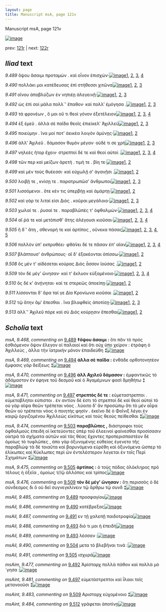 ```yaml
---
layout: page
title: Manuscript msA, page 121v
---
```


Manuscript msA, page 121v

[![image](http://www.homermultitext.org/iipsrv?OBJ=IIP,1.0&FIF=/project/homer/pyramidal/deepzoom/hmt/vaimg/2017a/VA121VN_0624.tif&WID=100&CVT=JPEG)](http://www.homermultitext.org/ict2/?urn=urn:cite2:hmt:vaimg.2017a:VA121VN_0624)

prev:  [121r](../121r/) | next:  [122r](../122r/)

## *Iliad* text

*9.489* <a id="9.489"/> ὄψου ἄσαιμι προταμὼν . καὶ οἶνον ἐπισχών·[![image](http://www.homermultitext.org/iipsrv?OBJ=IIP,1.0&FIF=/project/homer/pyramidal/deepzoom/hmt/vaimg/2017a/VA121VN_0624.tif&RGN=0.4885,0.2074,0.3644,0.0376&WID=1000&CVT=JPEG)](http://www.homermultitext.org/ict2/?urn=urn:cite2:hmt:vaimg.2017a:VA121VN_0624@0.4885,0.2074,0.3644,0.0376)[1](#msA_9.667), [2](#msA_9.468), [3](#msAil_9.485), [4](#msA_9.1)

*9.490* <a id="9.490"/> πολλάκι μοι κατέδευσας ἐπὶ στήθεσσι χιτῶνα[![image](http://www.homermultitext.org/iipsrv?OBJ=IIP,1.0&FIF=/project/homer/pyramidal/deepzoom/hmt/vaimg/2017a/VA121VN_0624.tif&RGN=0.4905,0.2412,0.3614,0.0218&WID=1000&CVT=JPEG)](http://www.homermultitext.org/ict2/?urn=urn:cite2:hmt:vaimg.2017a:VA121VN_0624@0.4905,0.2412,0.3614,0.0218)[1](#msA_9.667), [2](#msAil_9.486), [3](#msA_9.1)

*9.491* <a id="9.491"/> οἴνου ἀποβλύζων ἐν νηπιέῃ ἀλεγεινῇ·[![image](http://www.homermultitext.org/iipsrv?OBJ=IIP,1.0&FIF=/project/homer/pyramidal/deepzoom/hmt/vaimg/2017a/VA121VN_0624.tif&RGN=0.4925,0.2622,0.3614,0.0218&WID=1000&CVT=JPEG)](http://www.homermultitext.org/ict2/?urn=urn:cite2:hmt:vaimg.2017a:VA121VN_0624@0.4925,0.2622,0.3614,0.0218)[1](#msA_9.667), [2](#msAil_9.487), [3](#msA_9.1)

*9.492* <a id="9.492"/> ὡς ἐπὶ σοὶ μάλα πολλ`' ἔπαθον· καὶ πολλ' ἐμόγησα .[![image](http://www.homermultitext.org/iipsrv?OBJ=IIP,1.0&FIF=/project/homer/pyramidal/deepzoom/hmt/vaimg/2017a/VA121VN_0624.tif&RGN=0.4955,0.2825,0.3764,0.0195&WID=1000&CVT=JPEG)](http://www.homermultitext.org/ict2/?urn=urn:cite2:hmt:vaimg.2017a:VA121VN_0624@0.4955,0.2825,0.3764,0.0195)[1](#msA_9.667), [2](#msAim_9.477), [3](#msA_9.1)

*9.493* <a id="9.493"/> τὰ φρονέων , ὅ μοι οὔ τι θεοὶ γόνον ἐξετέλειον[![image](http://www.homermultitext.org/iipsrv?OBJ=IIP,1.0&FIF=/project/homer/pyramidal/deepzoom/hmt/vaimg/2017a/VA121VN_0624.tif&RGN=0.4945,0.2975,0.3493,0.0278&WID=1000&CVT=JPEG)](http://www.homermultitext.org/ict2/?urn=urn:cite2:hmt:vaimg.2017a:VA121VN_0624@0.4945,0.2975,0.3493,0.0278)[1](#msA_9.667), [2](#msAil_9.489), [3](#msAil_9.488), [4](#msA_9.1)

*9.494* <a id="9.494"/> ἐξ ἐμεῦ . ἀλλὰ σὲ παῖδα θεοῖς ἐπιείκελ' Ἀχιλλεῦ[![image](http://www.homermultitext.org/iipsrv?OBJ=IIP,1.0&FIF=/project/homer/pyramidal/deepzoom/hmt/vaimg/2017a/VA121VN_0624.tif&RGN=0.4865,0.3193,0.4034,0.0263&WID=1000&CVT=JPEG)](http://www.homermultitext.org/ict2/?urn=urn:cite2:hmt:vaimg.2017a:VA121VN_0624@0.4865,0.3193,0.4034,0.0263)[1](#msA_9.667), [2](#msA_9.469), [3](#msA_9.1)

*9.495* <a id="9.495"/> ποιεύμην . ἵνα μοί ποτ' ἀεικέα λοιγὸν ἀμύνῃς·[![image](http://www.homermultitext.org/iipsrv?OBJ=IIP,1.0&FIF=/project/homer/pyramidal/deepzoom/hmt/vaimg/2017a/VA121VN_0624.tif&RGN=0.4935,0.3381,0.3914,0.0233&WID=1000&CVT=JPEG)](http://www.homermultitext.org/ict2/?urn=urn:cite2:hmt:vaimg.2017a:VA121VN_0624@0.4935,0.3381,0.3914,0.0233)[1](#msA_9.667), [2](#msA_9.1)

*9.496* <a id="9.496"/> ἀλλ' Ἀχιλεῦ . δάμασον θυμὸν μέγαν· οὐδέ τι σε χρὴ[![image](http://www.homermultitext.org/iipsrv?OBJ=IIP,1.0&FIF=/project/homer/pyramidal/deepzoom/hmt/vaimg/2017a/VA121VN_0624.tif&RGN=0.4925,0.3561,0.3914,0.0233&WID=1000&CVT=JPEG)](http://www.homermultitext.org/ict2/?urn=urn:cite2:hmt:vaimg.2017a:VA121VN_0624@0.4925,0.3561,0.3914,0.0233)[1](#msA_9.667), [2](#msA_9.470), [3](#msA_9.1)

*9.497* <a id="9.497"/> νηλεὲς ῆτορ ἔχειν· στρεπτοὶ δέ τε καὶ θεοὶ αὐτοὶ .[![image](http://www.homermultitext.org/iipsrv?OBJ=IIP,1.0&FIF=/project/homer/pyramidal/deepzoom/hmt/vaimg/2017a/VA121VN_0624.tif&RGN=0.4915,0.3757,0.3734,0.0225&WID=1000&CVT=JPEG)](http://www.homermultitext.org/ict2/?urn=urn:cite2:hmt:vaimg.2017a:VA121VN_0624@0.4915,0.3757,0.3734,0.0225)[1](#msA_9.667), [2](#msA_9.471), [3](#msAint_9.481), [4](#msA_9.1)

*9.498* <a id="9.498"/> τῶν περ καὶ μείζων ἀρετὴ . τιμή τε . βίη τε·[![image](http://www.homermultitext.org/iipsrv?OBJ=IIP,1.0&FIF=/project/homer/pyramidal/deepzoom/hmt/vaimg/2017a/VA121VN_0624.tif&RGN=0.4955,0.3967,0.3734,0.0225&WID=1000&CVT=JPEG)](http://www.homermultitext.org/ict2/?urn=urn:cite2:hmt:vaimg.2017a:VA121VN_0624@0.4955,0.3967,0.3734,0.0225)[1](#msA_9.667), [2](#msA_9.1)

*9.499* <a id="9.499"/> καὶ μὲν τοὺς θυέεσσι· καὶ εὐχωλῇ σ' ἀγανῇσι .[![image](http://www.homermultitext.org/iipsrv?OBJ=IIP,1.0&FIF=/project/homer/pyramidal/deepzoom/hmt/vaimg/2017a/VA121VN_0624.tif&RGN=0.4935,0.4147,0.3834,0.0195&WID=1000&CVT=JPEG)](http://www.homermultitext.org/ict2/?urn=urn:cite2:hmt:vaimg.2017a:VA121VN_0624@0.4935,0.4147,0.3834,0.0195)[1](#msA_9.667), [2](#msA_9.1)

*9.500* <a id="9.500"/> λοιβῇ τε , κνίσῃ τε . παρατρωπῶσ' ἄνθρωποι[![image](http://www.homermultitext.org/iipsrv?OBJ=IIP,1.0&FIF=/project/homer/pyramidal/deepzoom/hmt/vaimg/2017a/VA121VN_0624.tif&RGN=0.4895,0.4328,0.3934,0.021&WID=1000&CVT=JPEG)](http://www.homermultitext.org/ict2/?urn=urn:cite2:hmt:vaimg.2017a:VA121VN_0624@0.4895,0.4328,0.3934,0.021)[1](#msA_9.667), [2](#msAim_9.478), [3](#msA_9.1)

*9.501* <a id="9.501"/> λισσόμενοι . ὅτε κέν τις ὑπερβήῃ καὶ ἁμάρτῃ·[![image](http://www.homermultitext.org/iipsrv?OBJ=IIP,1.0&FIF=/project/homer/pyramidal/deepzoom/hmt/vaimg/2017a/VA121VN_0624.tif&RGN=0.4915,0.4515,0.4014,0.0195&WID=1000&CVT=JPEG)](http://www.homermultitext.org/ict2/?urn=urn:cite2:hmt:vaimg.2017a:VA121VN_0624@0.4915,0.4515,0.4014,0.0195)[1](#msA_9.667), [2](#msA_9.1)

*9.502* <a id="9.502"/> καὶ γάρ τε λιταί εἰσι Διὸς . κοῦραι μεγάλοιο·[![image](http://www.homermultitext.org/iipsrv?OBJ=IIP,1.0&FIF=/project/homer/pyramidal/deepzoom/hmt/vaimg/2017a/VA121VN_0624.tif&RGN=0.4905,0.4688,0.3624,0.0203&WID=1000&CVT=JPEG)](http://www.homermultitext.org/ict2/?urn=urn:cite2:hmt:vaimg.2017a:VA121VN_0624@0.4905,0.4688,0.3624,0.0203)[1](#msA_9.667), [2](#msA_9.472), [3](#msA_9.1)

*9.503* <a id="9.503"/> χωλαί τε . ῥυσαί τε . παραβλῶπές τ' ὀφθαλμών·[![image](http://www.homermultitext.org/iipsrv?OBJ=IIP,1.0&FIF=/project/homer/pyramidal/deepzoom/hmt/vaimg/2017a/VA121VN_0624.tif&RGN=0.4875,0.4899,0.3974,0.0203&WID=1000&CVT=JPEG)](http://www.homermultitext.org/ict2/?urn=urn:cite2:hmt:vaimg.2017a:VA121VN_0624@0.4875,0.4899,0.3974,0.0203)[1](#msA_9.667), [2](#msA_9.474), [3](#msA_9.473), [4](#msA_9.1)

*9.504* <a id="9.504"/> αἵ ῥά τε καὶ μετόπισθ' ἄτης ἀλέγουσι κιοῦσαι·[![image](http://www.homermultitext.org/iipsrv?OBJ=IIP,1.0&FIF=/project/homer/pyramidal/deepzoom/hmt/vaimg/2017a/VA121VN_0624.tif&RGN=0.4925,0.5041,0.3764,0.024&WID=1000&CVT=JPEG)](http://www.homermultitext.org/ict2/?urn=urn:cite2:hmt:vaimg.2017a:VA121VN_0624@0.4925,0.5041,0.3764,0.024)[1](#msA_9.667), [2](#msAil_9.490), [3](#msAint_9.482), [4](#msA_9.1)

*9.505* <a id="9.505"/> ἣ δ`' ἄτη , σθεναρή τε καὶ ἀρτίπος , οὕνεκα πάσας[![image](http://www.homermultitext.org/iipsrv?OBJ=IIP,1.0&FIF=/project/homer/pyramidal/deepzoom/hmt/vaimg/2017a/VA121VN_0624.tif&RGN=0.4835,0.5207,0.4254,0.024&WID=1000&CVT=JPEG)](http://www.homermultitext.org/ict2/?urn=urn:cite2:hmt:vaimg.2017a:VA121VN_0624@0.4835,0.5207,0.4254,0.024)[1](#msA_9.667), [2](#msAil_9.491), [3](#msA_9.475), [4](#msAim_9.479), [5](#msA_9.1)

*9.506* <a id="9.506"/> πολλὸν ὑπ' εκπροθέει· φθά̄νει δέ τε πᾶσαν ἐπ' αῖαν[![image](http://www.homermultitext.org/iipsrv?OBJ=IIP,1.0&FIF=/project/homer/pyramidal/deepzoom/hmt/vaimg/2017a/VA121VN_0624.tif&RGN=0.4735,0.5432,0.4254,0.024&WID=1000&CVT=JPEG)](http://www.homermultitext.org/ict2/?urn=urn:cite2:hmt:vaimg.2017a:VA121VN_0624@0.4735,0.5432,0.4254,0.024)[1](#msA_9.667), [2](#msAim_9.480), [3](#msAil_9.492), [4](#msA_9.1)

*9.507* <a id="9.507"/> βλάπτουσ' ἀνθρώπους· αἳ δ' ἐξακέονται ὀπίσσω·[![image](http://www.homermultitext.org/iipsrv?OBJ=IIP,1.0&FIF=/project/homer/pyramidal/deepzoom/hmt/vaimg/2017a/VA121VN_0624.tif&RGN=0.4795,0.562,0.4254,0.024&WID=1000&CVT=JPEG)](http://www.homermultitext.org/ict2/?urn=urn:cite2:hmt:vaimg.2017a:VA121VN_0624@0.4795,0.562,0.4254,0.024)[1](#msA_9.667), [2](#msA_9.1)

*9.508* <a id="9.508"/> ὃς μέν τ' αἰδέσεται κούρας Διὸς ἆσσον ϊούσας .[![image](http://www.homermultitext.org/iipsrv?OBJ=IIP,1.0&FIF=/project/homer/pyramidal/deepzoom/hmt/vaimg/2017a/VA121VN_0624.tif&RGN=0.4785,0.5793,0.4254,0.024&WID=1000&CVT=JPEG)](http://www.homermultitext.org/ict2/?urn=urn:cite2:hmt:vaimg.2017a:VA121VN_0624@0.4785,0.5793,0.4254,0.024)[1](#msA_9.667), [2](#msA_9.1)

*9.509* <a id="9.509"/> τὸν δὲ μέγ' ὤνησαν· καί τ' ἔκλυον εὐξαμένοιο·[![image](http://www.homermultitext.org/iipsrv?OBJ=IIP,1.0&FIF=/project/homer/pyramidal/deepzoom/hmt/vaimg/2017a/VA121VN_0624.tif&RGN=0.4705,0.6003,0.4254,0.024&WID=1000&CVT=JPEG)](http://www.homermultitext.org/ict2/?urn=urn:cite2:hmt:vaimg.2017a:VA121VN_0624@0.4705,0.6003,0.4254,0.024)[1](#msA_9.667), [2](#msAint_9.483), [3](#msA_9.476), [4](#msA_9.1)

*9.510* <a id="9.510"/> ὃς δέ κ' ἀνῄνηται· καί τε στερεῶς ἀποείπῃ·[![image](http://www.homermultitext.org/iipsrv?OBJ=IIP,1.0&FIF=/project/homer/pyramidal/deepzoom/hmt/vaimg/2017a/VA121VN_0624.tif&RGN=0.4775,0.6198,0.4254,0.024&WID=1000&CVT=JPEG)](http://www.homermultitext.org/ict2/?urn=urn:cite2:hmt:vaimg.2017a:VA121VN_0624@0.4775,0.6198,0.4254,0.024)[1](#msA_9.667), [2](#msA_9.1)

*9.511* <a id="9.511"/> λίσσονται δ' ἄρα ταί γε Δία Κρονίωνα κιοῦσαι .[![image](http://www.homermultitext.org/iipsrv?OBJ=IIP,1.0&FIF=/project/homer/pyramidal/deepzoom/hmt/vaimg/2017a/VA121VN_0624.tif&RGN=0.4745,0.6394,0.3924,0.021&WID=1000&CVT=JPEG)](http://www.homermultitext.org/ict2/?urn=urn:cite2:hmt:vaimg.2017a:VA121VN_0624@0.4745,0.6394,0.3924,0.021)[1](#msA_9.667), [2](#msA_9.1)

*9.512* <a id="9.512"/> τῷ ἄτην ἅμ' ἕπεσθαι . ἵνα βλαφθεὶς ἀποτίσῃ·[![image](http://www.homermultitext.org/iipsrv?OBJ=IIP,1.0&FIF=/project/homer/pyramidal/deepzoom/hmt/vaimg/2017a/VA121VN_0624.tif&RGN=0.4865,0.6574,0.3954,0.021&WID=1000&CVT=JPEG)](http://www.homermultitext.org/ict2/?urn=urn:cite2:hmt:vaimg.2017a:VA121VN_0624@0.4865,0.6574,0.3954,0.021)[1](#msA_9.667), [2](#msAint_9.484), [3](#msA_9.1)

*9.513* <a id="9.513"/> ἀλλ`' Ἀχιλεῦ πόρε καὶ σὺ Διὸς κούρῃσιν ἕπεσθαι[![image](http://www.homermultitext.org/iipsrv?OBJ=IIP,1.0&FIF=/project/homer/pyramidal/deepzoom/hmt/vaimg/2017a/VA121VN_0624.tif&RGN=0.4945,0.6747,0.3854,0.0278&WID=1000&CVT=JPEG)](http://www.homermultitext.org/ict2/?urn=urn:cite2:hmt:vaimg.2017a:VA121VN_0624@0.4945,0.6747,0.3854,0.0278)[1](#msA_9.667), [2](#msA_9.1)

## *Scholia* text

*msA, 9.468, commenting on* [9.489](#9.489)  <a id="msA_9.468"/> **‡ὄψου ἄσαιμι :** ὅτι πᾶν τὸ πρὸς ἐσθιόμενον ὄψον ἔλεγον οἱ παλαιοί καὶ ὅτι οὐχ ὑπο χείρον : ἐτράφη ὁ Ἀχιλλεὺς , ἀλλα τὴν ϊατρικὴν μόνον ἐπαιδεύθη ⁑[![image](http://www.homermultitext.org/iipsrv?OBJ=IIP,1.0&FIF=/project/homer/pyramidal/deepzoom/hmt/vaimg/2017a/VA121VN_0624.tif&RGN=0.2172,0.1022,0.6687,0.0398&WID=1000&CVT=JPEG)](http://www.homermultitext.org/ict2/?urn=urn:cite2:hmt:vaimg.2017a:VA121VN_0624@0.2172,0.1022,0.6687,0.0398)

*msA, 9.469, commenting on* [9.494](#9.494)  <a id="msA_9.469"/> **ἀλλα σὲ παῖδα :** ἐνθάδε ορθοτονητέον ἔμφασις γὰρ δείξεως ⁑[![image](http://www.homermultitext.org/iipsrv?OBJ=IIP,1.0&FIF=/project/homer/pyramidal/deepzoom/hmt/vaimg/2017a/VA121VN_0624.tif&RGN=0.4243,0.1266,0.3811,0.0182&WID=1000&CVT=JPEG)](http://www.homermultitext.org/ict2/?urn=urn:cite2:hmt:vaimg.2017a:VA121VN_0624@0.4243,0.1266,0.3811,0.0182)

*msA, 9.470, commenting on* [9.496](#9.496)  <a id="msA_9.470"/> **ἀλλ Αχιλεῦ δάμασον :** ἐμφαντικῶς τὸ ἀδάμαστον ἐν έφηνε τοῦ δεσμοῦ καὶ ὁ Ἀγαμέμνων φασὶ δμηθήτω ⁑[![image](http://www.homermultitext.org/iipsrv?OBJ=IIP,1.0&FIF=/project/homer/pyramidal/deepzoom/hmt/vaimg/2017a/VA121VN_0624.tif&RGN=0.2202,0.136,0.6066,0.0233&WID=1000&CVT=JPEG)](http://www.homermultitext.org/ict2/?urn=urn:cite2:hmt:vaimg.2017a:VA121VN_0624@0.2202,0.136,0.6066,0.0233)

*msA, 9.471, commenting on* [9.497](#9.497)  <a id="msA_9.471"/> **στρεπτὸς δέ τε :** εὐμεταστρεπτοι . εὐμεταβλητοι εύπιστοι . ἐν αντίον δέ ἐστι τὸ στρεπτοὶ δὲ καὶ θεοὶ αὐτοὶ τὸ οὐ γὰρ αῖψα θεῶν τρέπεται νόος . λύοιτο δ' ἂν προσώπῳ ὅτι τὸ μὲν αἶψα θεῶν οὐ τρέπεται νόος ὁ ποιητὴς φησίν . ἐκεῖνο δὲ ὁ Φοῖνιξ λέγει ἐν καιρῷ ὀργιζομένου Ἀχιλλεώς εἰκότως καὶ τοὺς θεοὺς πείθεσθαι ⁑[![image](http://www.homermultitext.org/iipsrv?OBJ=IIP,1.0&FIF=/project/homer/pyramidal/deepzoom/hmt/vaimg/2017a/VA121VN_0624.tif&RGN=0.2222,0.142,0.6687,0.0541&WID=1000&CVT=JPEG)](http://www.homermultitext.org/ict2/?urn=urn:cite2:hmt:vaimg.2017a:VA121VN_0624@0.2222,0.142,0.6687,0.0541)

*msA, 9.474, commenting on* [9.503](#9.503)  <a id="msA_9.474"/> **παραβλῶπες ,** διάστροφοι τοὺς ὀφθαλμούς ἐπειδὴ οἱ ϊκετεύοντες ὑπὲρ τοῦ ἐλεεινοὶ φαίνεσθαι προσίσασιν οἰκτρά τὰ σχήματα αὐτῶν καὶ τὰς θέας ἔχοντες προπερισπαστέον δὲ ὁμοίως τὸ τυφλῶπες , ἀπο γὰρ ὀξυνομένης εὐθείας ἐγενετο τῆς παραβλώψ τὰ δὲ τοιαῦτα καὶ βαρυνόμενα εὑρέθη καὶ ὀξυνόμενα ὥσπερ τὸ ἑλίκωπες καὶ Κύκλωπες περὶ ῶν ἐντελέστερον λεγεται ἐν τοῖς Περὶ Σχημάτων ⁑[![image](http://www.homermultitext.org/iipsrv?OBJ=IIP,1.0&FIF=/project/homer/pyramidal/deepzoom/hmt/vaimg/2017a/VA121VN_0624.tif&RGN=0.2079,0.6147,0.2334,0.1231&WID=1000&CVT=JPEG)](http://www.homermultitext.org/ict2/?urn=urn:cite2:hmt:vaimg.2017a:VA121VN_0624@0.2079,0.6147,0.2334,0.1231)

*msA, 9.475, commenting on* [9.505](#9.505)  <a id="msA_9.475"/> **ἀρτίπος :** ὁ τοὺς πόδας ὁλόκληρος πρὸ τέλους ἡ ὀξεῖα , ὁμοίως τ//ῷ ἀλλόπος καὶ τρίπος[![image](http://www.homermultitext.org/iipsrv?OBJ=IIP,1.0&FIF=/project/homer/pyramidal/deepzoom/hmt/vaimg/2017a/VA121VN_0624.tif&RGN=0.4661,0.7108,0.4322,0.0248&WID=1000&CVT=JPEG)](http://www.homermultitext.org/ict2/?urn=urn:cite2:hmt:vaimg.2017a:VA121VN_0624@0.4661,0.7108,0.4322,0.0248)

*msA, 9.476, commenting on* [9.509](#9.509)  <a id="msA_9.476"/> **τὸν δὲ μέγ' ὤνησαν :** ὅτι περισσὸς ὁ δὲ σύνδεσμος δι ὃ οὐ δεῖ συγνεγκλίνειν τῷ ἄρθρω τῷ συνδ ⁑[![image](http://www.homermultitext.org/iipsrv?OBJ=IIP,1.0&FIF=/project/homer/pyramidal/deepzoom/hmt/vaimg/2017a/VA121VN_0624.tif&RGN=0.3581,0.7285,0.5519,0.0198&WID=1000&CVT=JPEG)](http://www.homermultitext.org/ict2/?urn=urn:cite2:hmt:vaimg.2017a:VA121VN_0624@0.3581,0.7285,0.5519,0.0198)

*msAil, 9.485, commenting on* [9.489](#9.489)  <a id="msAil_9.485"/> προσφαγίου[![image](http://www.homermultitext.org/iipsrv?OBJ=IIP,1.0&FIF=/project/homer/pyramidal/deepzoom/hmt/vaimg/2017a/VA121VN_0624.tif&RGN=0.4935,0.2111,0.0611,0.0105&WID=1000&CVT=JPEG)](http://www.homermultitext.org/ict2/?urn=urn:cite2:hmt:vaimg.2017a:VA121VN_0624@0.4935,0.2111,0.0611,0.0105)

*msAil, 9.486, commenting on* [9.490](#9.490)  <a id="msAil_9.486"/> κατέβρεξας[![image](http://www.homermultitext.org/iipsrv?OBJ=IIP,1.0&FIF=/project/homer/pyramidal/deepzoom/hmt/vaimg/2017a/VA121VN_0624.tif&RGN=0.6256,0.2382,0.0611,0.0105&WID=1000&CVT=JPEG)](http://www.homermultitext.org/ict2/?urn=urn:cite2:hmt:vaimg.2017a:VA121VN_0624@0.6256,0.2382,0.0611,0.0105)

*msAil, 9.487, commenting on* [9.491](#9.491)  <a id="msAil_9.487"/> εν τῇ χαλεπῇ παιδοτροφία[![image](http://www.homermultitext.org/iipsrv?OBJ=IIP,1.0&FIF=/project/homer/pyramidal/deepzoom/hmt/vaimg/2017a/VA121VN_0624.tif&RGN=0.7698,0.2592,0.1051,0.0143&WID=1000&CVT=JPEG)](http://www.homermultitext.org/ict2/?urn=urn:cite2:hmt:vaimg.2017a:VA121VN_0624@0.7698,0.2592,0.1051,0.0143)

*msAil, 9.488, commenting on* [9.493](#9.493)  <a id="msAil_9.488"/> διό τι μοι ὴ ἐπειδὴ[![image](http://www.homermultitext.org/iipsrv?OBJ=IIP,1.0&FIF=/project/homer/pyramidal/deepzoom/hmt/vaimg/2017a/VA121VN_0624.tif&RGN=0.6156,0.296,0.0851,0.0113&WID=1000&CVT=JPEG)](http://www.homermultitext.org/ict2/?urn=urn:cite2:hmt:vaimg.2017a:VA121VN_0624@0.6156,0.296,0.0851,0.0113)

*msAil, 9.489, commenting on* [9.493](#9.493)  <a id="msAil_9.489"/> λέσσαν :[![image](http://www.homermultitext.org/iipsrv?OBJ=IIP,1.0&FIF=/project/homer/pyramidal/deepzoom/hmt/vaimg/2017a/VA121VN_0624.tif&RGN=0.8048,0.3005,0.044,0.0113&WID=1000&CVT=JPEG)](http://www.homermultitext.org/ict2/?urn=urn:cite2:hmt:vaimg.2017a:VA121VN_0624@0.8048,0.3005,0.044,0.0113)

*msAil, 9.490, commenting on* [9.504](#9.504)  <a id="msAil_9.490"/> μετα τὸ βλεβῆναι τινά :[![image](http://www.homermultitext.org/iipsrv?OBJ=IIP,1.0&FIF=/project/homer/pyramidal/deepzoom/hmt/vaimg/2017a/VA121VN_0624.tif&RGN=0.6236,0.5034,0.0991,0.0113&WID=1000&CVT=JPEG)](http://www.homermultitext.org/ict2/?urn=urn:cite2:hmt:vaimg.2017a:VA121VN_0624@0.6236,0.5034,0.0991,0.0113)

*msAil, 9.491, commenting on* [9.505](#9.505)  <a id="msAil_9.491"/> ισχυρά[![image](http://www.homermultitext.org/iipsrv?OBJ=IIP,1.0&FIF=/project/homer/pyramidal/deepzoom/hmt/vaimg/2017a/VA121VN_0624.tif&RGN=0.6136,0.5237,0.036,0.0083&WID=1000&CVT=JPEG)](http://www.homermultitext.org/ict2/?urn=urn:cite2:hmt:vaimg.2017a:VA121VN_0624@0.6136,0.5237,0.036,0.0083)

*msAim, 9.477, commenting on* [9.492](#9.492)  <a id="msAim_9.477"/> Ἀρίσταρχ πολλὰ πάθον καὶ πολλὰ μό´γησα :[![image](http://www.homermultitext.org/iipsrv?OBJ=IIP,1.0&FIF=/project/homer/pyramidal/deepzoom/hmt/vaimg/2017a/VA121VN_0624.tif&RGN=0.4294,0.2832,0.0651,0.0316&WID=1000&CVT=JPEG)](http://www.homermultitext.org/ict2/?urn=urn:cite2:hmt:vaimg.2017a:VA121VN_0624@0.4294,0.2832,0.0651,0.0316)

*msAint, 9.481, commenting on* [9.497](#9.497)  <a id="msAint_9.481"/> εὐμετάστρεπτοι καὶ ΐλαοι τοῖς μετανοοῦσι ⁑[![image](http://www.homermultitext.org/iipsrv?OBJ=IIP,1.0&FIF=/project/homer/pyramidal/deepzoom/hmt/vaimg/2017a/VA121VN_0624.tif&RGN=0.8519,0.3719,0.0641,0.0331&WID=1000&CVT=JPEG)](http://www.homermultitext.org/ict2/?urn=urn:cite2:hmt:vaimg.2017a:VA121VN_0624@0.8519,0.3719,0.0641,0.0331)

*msAint, 9.483, commenting on* [9.509](#9.509)  <a id="msAint_9.483"/> Αρισταρχ εὐχομένοιο ⁑[![image](http://www.homermultitext.org/iipsrv?OBJ=IIP,1.0&FIF=/project/homer/pyramidal/deepzoom/hmt/vaimg/2017a/VA121VN_0624.tif&RGN=0.8739,0.5988,0.04,0.0301&WID=1000&CVT=JPEG)](http://www.homermultitext.org/ict2/?urn=urn:cite2:hmt:vaimg.2017a:VA121VN_0624@0.8739,0.5988,0.04,0.0301)

*msAint, 9.484, commenting on* [9.512](#9.512)  <a id="msAint_9.484"/> γράφεται ἀποτίνῃ[![image](http://www.homermultitext.org/iipsrv?OBJ=IIP,1.0&FIF=/project/homer/pyramidal/deepzoom/hmt/vaimg/2017a/VA121VN_0624.tif&RGN=0.8719,0.6469,0.04,0.0301&WID=1000&CVT=JPEG)](http://www.homermultitext.org/ict2/?urn=urn:cite2:hmt:vaimg.2017a:VA121VN_0624@0.8719,0.6469,0.04,0.0301)